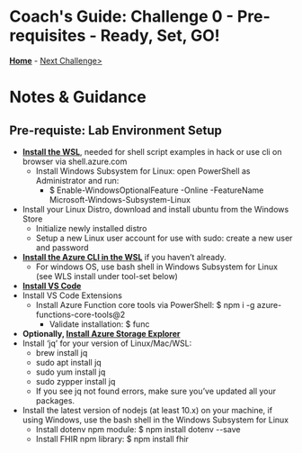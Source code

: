 # Coach's Guide: Challenge 0 - Pre-requisites - Ready, Set, GO!

**[Home](../readme.md)** - [Next Challenge>](./Solution01.md)

# Notes & Guidance
## Pre-requiste: Lab Environment Setup
- **[Install the WSL](https://docs.microsoft.com/en-us/windows/wsl/install-win10)**, needed for shell script examples in hack or use cli on browser via shell.azure.com
    - Install Windows Subsystem for Linux: open PowerShell as Administrator and run:
        - $ Enable-WindowsOptionalFeature -Online -FeatureName Microsoft-Windows-Subsystem-Linux
- Install your Linux Distro, download and install ubuntu from the Windows Store
    - Initialize newly installed distro
    - Setup a new Linux user account for use with sudo: create a new user and password
- **[Install the Azure CLI in the WSL](https://docs.microsoft.com/en-us/cli/azure/install-azurecli?view=azure-cli-latest)** if you haven’t already.
    - For windows OS, use bash shell in Windows Subsystem for Linux (see WLS install under tool-set below)
- **[Install VS Code](https://code.visualstudio.com/)**
- Install VS Code Extensions
    - Install Azure Function core tools via PowerShell: $ npm i -g azure-functions-core-tools@2
        - Validate installation: $ func
- **Optionally, [Install Azure Storage Explorer](http://storageexplorer.com)**
- Install ‘jq’ for your version of Linux/Mac/WSL:
    - brew install jq
    - sudo apt install jq
    - sudo yum install jq
    - sudo zypper install jq
    - If you see jq not found errors, make sure you’ve updated all your packages.
- Install the latest version of nodejs (at least 10.x) on your machine, if using Windows, use the bash shell in the Windows Subsystem for Linux
    - Install dotenv npm module: $ npm install dotenv --save
    - Install FHIR npm library: $ npm install fhir




